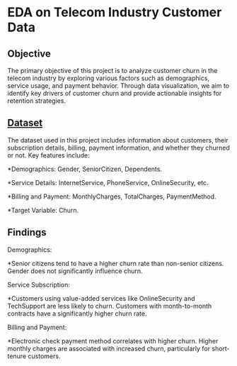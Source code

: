 # EDA on Telecom Industry Customer Data

## Objective
The primary objective of this project is to analyze customer churn in the telecom industry by exploring various factors such as demographics, service usage, and payment behavior. Through data visualization, we aim to identify key drivers of customer churn and provide actionable insights for retention strategies.

## [Dataset](https://github.com/VDhakad-Datamind/EDA-Project-On-Telecom-Industrty/blob/main/US%20Superstore%20data.xls)
The dataset used in this project includes information about customers, their subscription details, billing, payment information, and whether they churned or not. Key features include:

*Demographics: Gender, SeniorCitizen, Dependents.

*Service Details: InternetService, PhoneService, OnlineSecurity, etc.

*Billing and Payment: MonthlyCharges, TotalCharges, PaymentMethod.

*Target Variable: Churn.


## Findings

Demographics:

*Senior citizens tend to have a higher churn rate than non-senior citizens.
Gender does not significantly influence churn.

Service Subscription:

*Customers using value-added services like OnlineSecurity and TechSupport are less likely to churn.
Customers with month-to-month contracts have a significantly higher churn rate.

Billing and Payment:

*Electronic check payment method correlates with higher churn.
Higher monthly charges are associated with increased churn, particularly for short-tenure customers.
